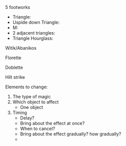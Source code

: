 

5 footworks
- Triangle: 
- Uspide down Triangle: 
- M: 
- 2 adjacent triangles: 
- Triangle Hourglass: 

Witik/Abanikos

Florette

Doblette

Hilt strike

Elements to change:
1. The type of magic
2. Which object to affect
	- One object
3. Timing
	- Delay?
	- Bring about the effect at once?
	- When to cancel?
	- Bring about the effect gradually? how gradually?
	- 